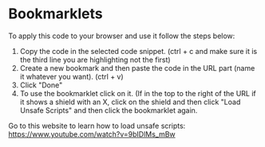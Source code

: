 # Bookmarklets

To apply this code to your browser and use it follow the steps below:

1. Copy the code in the selected code snippet. (ctrl + c and make sure it is the third line you are highlighting not the first)
2. Create a new bookmark and then paste the code in the URL part (name it whatever you want). (ctrl + v)
3. Click "Done"
4. To use the bookmarklet click on it. (If in the top to the right of the URL if it shows a shield with an X, click on the shield      and then click "Load Unsafe Scripts" and then click the bookmarklet again.


Go to this website to learn how to load unsafe scripts: https://www.youtube.com/watch?v=9bIDlMs_mBw
